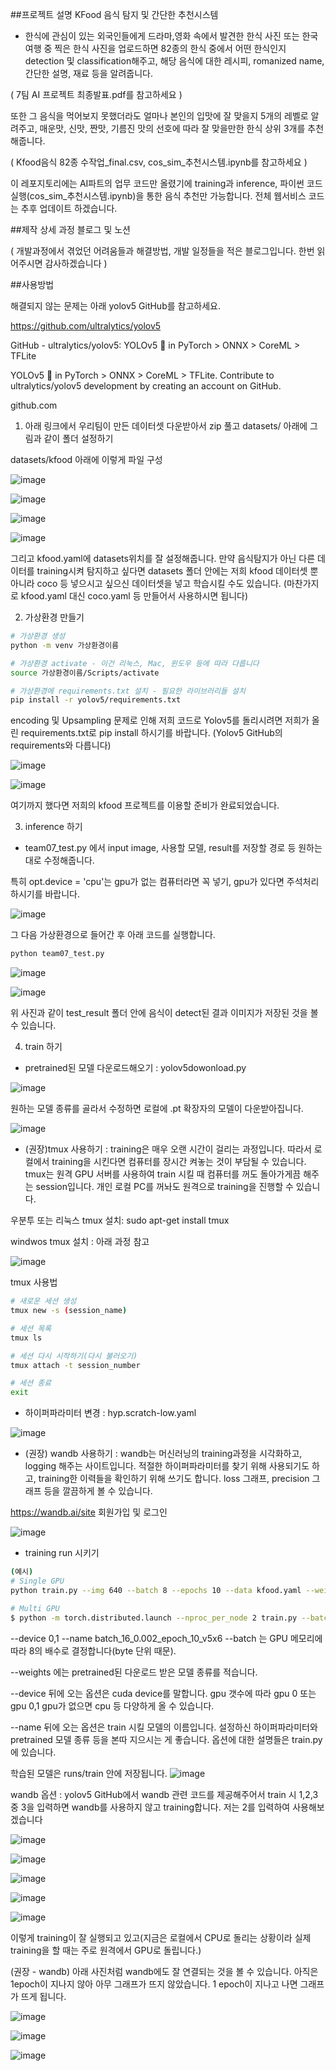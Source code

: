 ##프로젝트 설명
KFood 음식 탐지 및 간단한 추천시스템
- 한식에 관심이 있는 외국인들에게 드라마,영화 속에서 발견한 한식 사진 또는 한국여행 중 찍은 한식 사진을 업로드하면 82종의 한식 중에서 어떤 한식인지 detection 및 classification해주고, 해당 음식에 대한 레시피, romanized name, 간단한 설명, 재료 등을 알려줍니다.

( 7팀 AI 프로젝트 최종발표.pdf를 참고하세요 )

또한 그 음식을 먹어보지 못했더라도 얼마나 본인의 입맛에 잘 맞을지 5개의 레벨로 알려주고, 매운맛, 신맛, 짠맛, 기름진 맛의 선호에 따라 잘 맞을만한 한식 상위 3개를 추천해줍니다.

( Kfood음식 82종 수작업_final.csv, cos_sim_추천시스템.ipynb를 참고하세요 )

이 레포지토리에는 AI파트의 업무 코드만 올렸기에 training과 inference, 파이썬 코드 실행(cos_sim_추천시스템.ipynb)을 통한 음식 추천만 가능합니다. 전체 웹서비스 코드는 추후 업데이트 하겠습니다.


##제작 상세 과정 블로그 및 노션

( 개발과정에서 겪었던 어려움들과 해결방법, 개발 일정들을 적은 블로그입니다. 한번 읽어주시면 감사하겠습니다 )




##사용방법

해결되지 않는 문제는 아래 yolov5 GitHub를 참고하세요.

https://github.com/ultralytics/yolov5


GitHub - ultralytics/yolov5: YOLOv5 🚀 in PyTorch > ONNX > CoreML > TFLite

YOLOv5 🚀 in PyTorch > ONNX > CoreML > TFLite. Contribute to ultralytics/yolov5 development by creating an account on GitHub.

github.com




1. 아래 링크에서 우리팀이 만든 데이터셋 다운받아서 zip 풀고 datasets/ 아래에 그림과 같이 폴더 설정하기



datasets/kfood 아래에 이렇게 파일 구성


![image](https://user-images.githubusercontent.com/74050826/159860819-83fc8205-68c6-4e64-8d9e-aa19c9840dbb.png)


![image](https://user-images.githubusercontent.com/74050826/159860887-7b0f1d92-2792-4171-9a52-6bd38861be36.png)


![image](https://user-images.githubusercontent.com/74050826/159860916-3f6abbe5-4e87-4217-8fca-15d390126289.png)


![image](https://user-images.githubusercontent.com/74050826/159860931-98a64697-e715-460e-b119-b3f88c906aed.png)



그리고 kfood.yaml에 datasets위치를 잘 설정해줍니다. 만약 음식탐지가 아닌 다른 데이터를 training시켜 탐지하고 싶다면 datasets 폴더 안에는 저희 kfood 데이터셋 뿐 아니라 coco 등 넣으시고 싶으신 데이터셋을 넣고 학습시킬 수도 있습니다. (마찬가지로 kfood.yaml 대신 coco.yaml 등 만들어서 사용하시면 됩니다)



2. 가상환경 만들기

```bash
# 가상환경 생성
python -m venv 가상환경이름

# 가상환경 activate - 이건 리눅스, Mac, 윈도우 등에 따라 다릅니다
source 가상환경이름/Scripts/activate 

# 가상환경에 requirements.txt 설치 - 필요한 라이브러리들 설치
pip install -r yolov5/requirements.txt
```


encoding 및 Upsampling 문제로 인해 저희 코드로 Yolov5를 돌리시려면 저희가 올린 requirements.txt로 pip install 하시기를 바랍니다. (Yolov5 GitHub의 requirements와 다릅니다)


![image](https://user-images.githubusercontent.com/74050826/159861149-680b98d5-6512-44fd-a0d8-fa1fb2f077b8.png)


![image](https://user-images.githubusercontent.com/74050826/159861167-2eb7d59e-24de-43b6-b332-f555fd830c7f.png)



여기까지 했다면 저희의 kfood 프로젝트를 이용할 준비가 완료되었습니다.



3. inference 하기

- team07_test.py 에서 input image, 사용할 모델, result를 저장할 경로 등 원하는 대로 수정해줍니다.

특히 opt.device = 'cpu'는 gpu가 없는 컴퓨터라면 꼭 넣기, gpu가 있다면 주석처리 하시기를 바랍니다.

![image](https://user-images.githubusercontent.com/74050826/159861198-10c38f9f-15cf-463e-9406-56419120814f.png)


그 다음 가상환경으로 들어간 후 아래 코드를 실행합니다.

```bash
python team07_test.py
```

![image](https://user-images.githubusercontent.com/74050826/159861239-039312d7-7b8c-41c9-af5c-5f5ddc234e14.png)


![image](https://user-images.githubusercontent.com/74050826/159861251-10a75889-8d0d-4c74-991e-bb3c9337d712.png)


위 사진과 같이 test_result 폴더 안에 음식이 detect된 결과 이미지가 저장된 것을 볼 수 있습니다.



4. train 하기

- pretrained된 모델 다운로드해오기 : yolov5dowonload.py 


![image](https://user-images.githubusercontent.com/74050826/159861311-b9ca36e8-b083-4de1-8ee2-d306c91bd7ba.png)


원하는 모델 종류를 골라서 수정하면 로컬에 .pt 확장자의 모델이 다운받아집니다.


![image](https://user-images.githubusercontent.com/74050826/159861324-0db1b0b7-6613-471e-9abc-062b9b1ece52.png)


- (권장)tmux 사용하기 : training은 매우 오랜 시간이 걸리는 과정입니다. 따라서 로컬에서 training을 시킨다면 컴퓨터를 장시간 켜놓는 것이 부담될 수 있습니다. tmux는 원격 GPU 서버를 사용하여 train 시킬 때 컴퓨터를 꺼도 돌아가게끔 해주는 session입니다. 개인 로컬 PC를 꺼놔도 원격으로 training을 진행할 수 있습니다.

우분투 또는 리눅스  tmux 설치:  sudo apt-get install tmux

windwos tmux 설치 : 아래 과정 참고

![image](https://user-images.githubusercontent.com/74050826/159861356-fa9f3d90-7125-44e0-bb34-14d45ebc47bb.png)


tmux 사용법
```bash
# 새로운 세션 생성
tmux new -s (session_name)

# 세션 목록
tmux ls

# 세션 다시 시작하기(다시 불러오기)
tmux attach -t session_number

# 세션 종료
exit
```

- 하이퍼파라미터 변경 : hyp.scratch-low.yaml 

![image](https://user-images.githubusercontent.com/74050826/159861422-0f224369-619c-41ec-a825-1f1aadc5fc0b.png)

- (권장) wandb 사용하기 : wandb는 머신러닝의 training과정을 시각화하고, logging 해주는 사이트입니다. 적절한 하이퍼파라미터를 찾기 위해 사용되기도 하고, training한 이력들을 확인하기 위해 쓰기도 합니다. loss 그래프, precision 그래프 등을 깔끔하게 볼 수 있습니다.

https://wandb.ai/site 회원가입 및 로그인

![image](https://user-images.githubusercontent.com/74050826/159861442-3b1ddbbd-81a0-461e-80ac-daff716bfb53.png)


- training run 시키기
```bash
(예시)
# Single GPU
python train.py --img 640 --batch 8 --epochs 10 --data kfood.yaml --weights yolov5x6.pt --name batch_8_0.002_epoch_10_v5x6

# Multi GPU
$ python -m torch.distributed.launch --nproc_per_node 2 train.py --batch 16 --epochs 10 --data kfood.yaml --weights yolov5x6.pt
```


--device 0,1 --name batch_16_0.002_epoch_10_v5x6
--batch 는 GPU 메모리에 따라 8의 배수로 결정합니다(byte 단위 때문).

--weights 에는 pretrained된 다운로드 받은 모델 종류를 적습니다.

--device 뒤에 오는 옵션은 cuda device를 말합니다. gpu 갯수에 따라 gpu 0 또는 gpu 0,1 gpu가 없으면 cpu 등 다양하게 올 수 있습니다.

--name 뒤에 오는 옵션은 train 시킬 모델의 이름입니다. 설정하신 하이퍼파라미터와 pretrained 모델 종류 등을 본따 지으시는 게 좋습니다. 옵션에 대한 설명들은 train.py 에 있습니다.

학습된 모델은 runs/train 안에 저장됩니다.
![image](https://user-images.githubusercontent.com/74050826/159861528-a2d2e22b-9c66-448c-9097-493e893d056e.png)


wandb 옵션 : yolov5 GitHub에서 wandb 관련 코드를 제공해주어서 train 시 1,2,3 중 3을 입력하면 wandb를 사용하지 않고 training합니다. 저는 2를 입력하여 사용해보겠습니다

![image](https://user-images.githubusercontent.com/74050826/159861542-a9f69a73-91f7-4cc0-ab4d-77f2f29f7e9d.png)


![image](https://user-images.githubusercontent.com/74050826/159861550-bbce226a-9597-4937-a6c6-c17e64ecd3b1.png)


![image](https://user-images.githubusercontent.com/74050826/159861562-9119a774-b10a-40bd-86bf-a8d88f7e4781.png)


![image](https://user-images.githubusercontent.com/74050826/159861601-d9346561-e299-49c0-a839-58eca7268fbc.png)


![image](https://user-images.githubusercontent.com/74050826/159861614-529c9d64-fce8-4a14-87e2-63d992dee242.png)


이렇게 training이 잘 실행되고 있고(지금은 로컬에서 CPU로 돌리는 상황이라 실제 training을 할 때는 주로 원격에서 GPU로 돌립니다.)

(권장 - wandb) 아래 사진처럼 wandb에도 잘 연결되는 것을 볼 수 있습니다. 아직은 1epoch이 지나지 않아 아무 그래프가 뜨지 않았습니다. 1 epoch이 지나고 나면 그래프가 뜨게 됩니다.


![image](https://user-images.githubusercontent.com/74050826/159861634-e88013fb-2bdf-4633-bc51-02e40eebc0c0.png)


![image](https://user-images.githubusercontent.com/74050826/159861660-8d384e0c-35eb-4795-8d37-bc3242d9a9d1.png)


![image](https://user-images.githubusercontent.com/74050826/159861726-bd448cd3-0839-43a4-ad40-c5f18a8b22c9.png)

